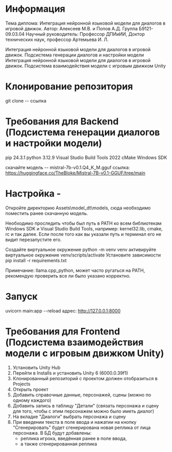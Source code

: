 # Информация
Тема диплома: Интеграция нейронной языковой модели для диалогов в игровой движок.
Автор: Алексеев М.В. и Попов А.Д.
Группа Б9121-09.03.04
Научный руководитель: Профессор ДПИиИИ, Доктор технических наук, профессор Артемьева И. Л.

Интеграция нейронной языковой модели для диалогов в игровой движок. Подсистема генерации диалогов и настройки модели 
Интеграция нейронной языковой модели для диалогов в игровой движок. Подсистема взаимодействия модели с игровым движком Unity

# Клонирование репозитория
git clone -- ссылка

# Требования для Backend (Подсистема генерации диалогов и настройки модели)
pip 24.3.1
python 3.12.9
Visual Studio Build Tools 2022
cMake
Windows SDK

скачайте модель -- mistral-7b-v0.1.Q4_K_M.gguf
ссылка: https://huggingface.co/TheBloke/Mistral-7B-v0.1-GGUF/tree/main


# Настройка - 
Откройте директорию Assets\model_dt\models, сюда необходимо поместить ранее скачанную модель.

Необходимо проследить чтобы был путь в PATH ко всем библиотекам Windows SDK и Visual Studio Build Tools, например: kernel32.lib, cmake, rc и так далее.
Если после того как вы указали путь и терминал его не видит перезапустите его.

Создайте виртуальное окружение
python -m venv venv
активируйте виртуальное окружение
venv/scripts/activate
Установите зависимости
pip install -r requirements.txt

Примечание: llama.cpp_python, может часто ругаться на PATH, рекомендую проверить все ли было указано корректно.
# Запуск
uvicorn main:app --reload
адрес:
http://127.0.0.1:8000

# Требования для Frontend (Подсистема взаимодействия модели с игровым движком Unity)
1. Установить Unity Hub  
2. Перейти в Installs и установить Unity 6 (6000.0.39f1)  
3. Клонированный репозиторий с проектом должен отобразиться в Projects  
4. Открыть проект  
5. Добавить справочные данные, персонажей, сцены (можно по одному каждого)  
6. Добавить запись в таблицу "Детали" (связать персонажа и сцену для того, чтобы с этим персонажем можно было иметь диалог)  
7. На вкладке "Диалоги" выбрать персонажа и сцену  
8. При введении текста в поле ввода и нажатии на кнопку "Сгенерировать" будет сгенерирована новая реплика от лица персонажа. В БД будут добавлены:
   - реплика игрока, введённая ранее в поле ввода,
   - а также сгенерированная реплика
